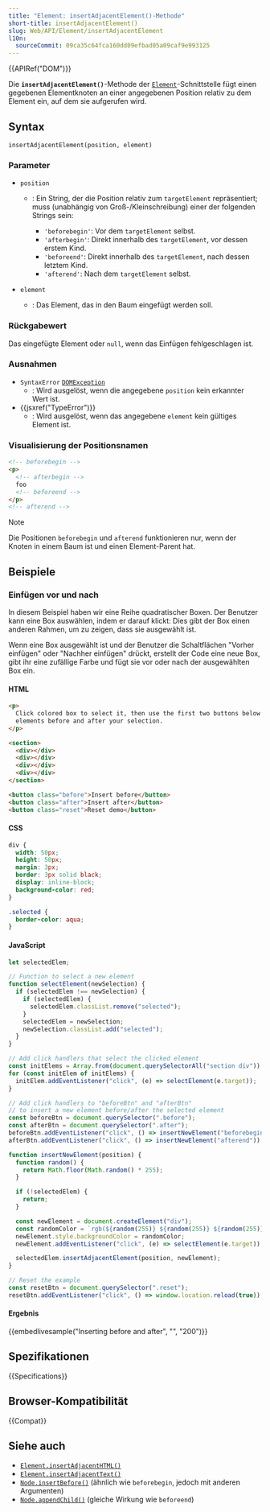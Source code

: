 ```yaml
---
title: "Element: insertAdjacentElement()-Methode"
short-title: insertAdjacentElement()
slug: Web/API/Element/insertAdjacentElement
l10n:
  sourceCommit: 09ca35c64fca160dd09efbad05a09caf9e993125
---
```


{{APIRef("DOM")}}

Die **`insertAdjacentElement()`**-Methode der [`Element`](/de/docs/Web/API/Element)-Schnittstelle fügt einen gegebenen Elementknoten an einer angegebenen Position relativ zu dem Element ein, auf dem sie aufgerufen wird.

## Syntax

```js-nolint
insertAdjacentElement(position, element)
```

### Parameter

- `position`

  - : Ein String, der die Position relativ zum `targetElement` repräsentiert; muss (unabhängig von Groß-/Kleinschreibung) einer der folgenden Strings sein:

    - `'beforebegin'`: Vor dem `targetElement` selbst.
    - `'afterbegin'`: Direkt innerhalb des `targetElement`, vor dessen erstem Kind.
    - `'beforeend'`: Direkt innerhalb des `targetElement`, nach dessen letztem Kind.
    - `'afterend'`: Nach dem `targetElement` selbst.

- `element`
  - : Das Element, das in den Baum eingefügt werden soll.

### Rückgabewert

Das eingefügte Element oder `null`, wenn das Einfügen fehlgeschlagen ist.

### Ausnahmen

- `SyntaxError` [`DOMException`](/de/docs/Web/API/DOMException)
  - : Wird ausgelöst, wenn die angegebene `position` kein erkannter Wert ist.
- {{jsxref("TypeError")}}
  - : Wird ausgelöst, wenn das angegebene `element` kein gültiges Element ist.

### Visualisierung der Positionsnamen

```html
<!-- beforebegin -->
<p>
  <!-- afterbegin -->
  foo
  <!-- beforeend -->
</p>
<!-- afterend -->
```

> [!NOTE]
> Die Positionen `beforebegin` und `afterend` funktionieren nur, wenn der Knoten in einem Baum ist und einen Element-Parent hat.

## Beispiele

### Einfügen vor und nach

In diesem Beispiel haben wir eine Reihe quadratischer Boxen. Der Benutzer kann eine Box auswählen, indem er darauf klickt: Dies gibt der Box einen anderen Rahmen, um zu zeigen, dass sie ausgewählt ist.

Wenn eine Box ausgewählt ist und der Benutzer die Schaltflächen "Vorher einfügen" oder "Nachher einfügen" drückt, erstellt der Code eine neue Box, gibt ihr eine zufällige Farbe und fügt sie vor oder nach der ausgewählten Box ein.

#### HTML

```html
<p>
  Click colored box to select it, then use the first two buttons below to insert
  elements before and after your selection.
</p>

<section>
  <div></div>
  <div></div>
  <div></div>
  <div></div>
</section>

<button class="before">Insert before</button>
<button class="after">Insert after</button>
<button class="reset">Reset demo</button>
```

#### CSS

```css
div {
  width: 50px;
  height: 50px;
  margin: 3px;
  border: 3px solid black;
  display: inline-block;
  background-color: red;
}

.selected {
  border-color: aqua;
}
```

#### JavaScript

```js
let selectedElem;

// Function to select a new element
function selectElement(newSelection) {
  if (selectedElem !== newSelection) {
    if (selectedElem) {
      selectedElem.classList.remove("selected");
    }
    selectedElem = newSelection;
    newSelection.classList.add("selected");
  }
}

// Add click handlers that select the clicked element
const initElems = Array.from(document.querySelectorAll("section div"));
for (const initElem of initElems) {
  initElem.addEventListener("click", (e) => selectElement(e.target));
}

// Add click handlers to "beforeBtn" and "afterBtn"
// to insert a new element before/after the selected element
const beforeBtn = document.querySelector(".before");
const afterBtn = document.querySelector(".after");
beforeBtn.addEventListener("click", () => insertNewElement("beforebegin"));
afterBtn.addEventListener("click", () => insertNewElement("afterend"));

function insertNewElement(position) {
  function random() {
    return Math.floor(Math.random() * 255);
  }

  if (!selectedElem) {
    return;
  }

  const newElement = document.createElement("div");
  const randomColor = `rgb(${random(255)} ${random(255)} ${random(255)})`;
  newElement.style.backgroundColor = randomColor;
  newElement.addEventListener("click", (e) => selectElement(e.target));

  selectedElem.insertAdjacentElement(position, newElement);
}

// Reset the example
const resetBtn = document.querySelector(".reset");
resetBtn.addEventListener("click", () => window.location.reload(true));
```

#### Ergebnis

{{embedlivesample("Inserting before and after", "", "200")}}

## Spezifikationen

{{Specifications}}

## Browser-Kompatibilität

{{Compat}}

## Siehe auch

- [`Element.insertAdjacentHTML()`](/de/docs/Web/API/Element/insertAdjacentHTML)
- [`Element.insertAdjacentText()`](/de/docs/Web/API/Element/insertAdjacentText)
- [`Node.insertBefore()`](/de/docs/Web/API/Node/insertBefore) (ähnlich wie `beforebegin`, jedoch mit anderen Argumenten)
- [`Node.appendChild()`](/de/docs/Web/API/Node/appendChild) (gleiche Wirkung wie `beforeend`)
